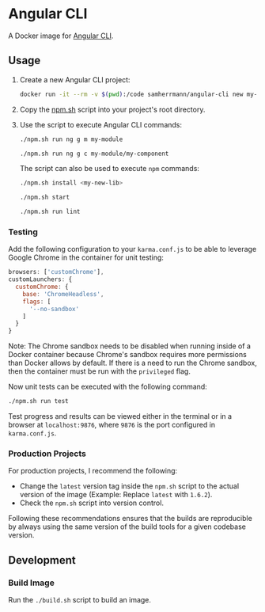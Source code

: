 # Angular CLI
A Docker image for [Angular CLI](https://github.com/angular/angular-cli).

## Usage
1. Create a new Angular CLI project:
    ```sh
    docker run -it --rm -v $(pwd):/code samherrmann/angular-cli new my-app
    ```

2. Copy the [npm.sh](npm.sh) script into your project's root directory.

3. Use the script to execute Angular CLI commands:
    ```sh
    ./npm.sh run ng g m my-module
    ```
    ```sh
    ./npm.sh run ng g c my-module/my-component
    ```

    The script can also be used to execute `npm` commands:
    ```sh
    ./npm.sh install <my-new-lib>
    ```
    ```sh
    ./npm.sh start
    ```
    ```sh
    ./npm.sh run lint
    ```

### Testing
Add the following configuration to your `karma.conf.js` to be able to leverage
Google Chrome in the container for unit testing:

```js
browsers: ['customChrome'],
customLaunchers: {
  customChrome: {
    base: 'ChromeHeadless',
    flags: [
      '--no-sandbox'
    ]
  }
}
```
Note: The Chrome sandbox needs to be disabled when running inside of a Docker container
because Chrome's sandbox requires more permissions than Docker allows by default. If
there is a need to run the Chrome sandbox, then the container must be run with the
`privileged` flag.

Now unit tests can be executed with the following command:
```sh
./npm.sh run test
```
Test progress and results can be viewed either in the terminal or in a browser at
`localhost:9876`, where `9876` is the port configured in `karma.conf.js`.

### Production Projects
For production projects, I recommend the following:

* Change the `latest` version tag inside the `npm.sh` script to the actual version
of the image (Example: Replace `latest` with `1.6.2`).
* Check the `npm.sh` script into version control.

Following these recommendations ensures that the builds are reproducible by
always using the same version of the build tools for a given codebase version.

## Development
### Build Image
Run the `./build.sh` script to build an image.
